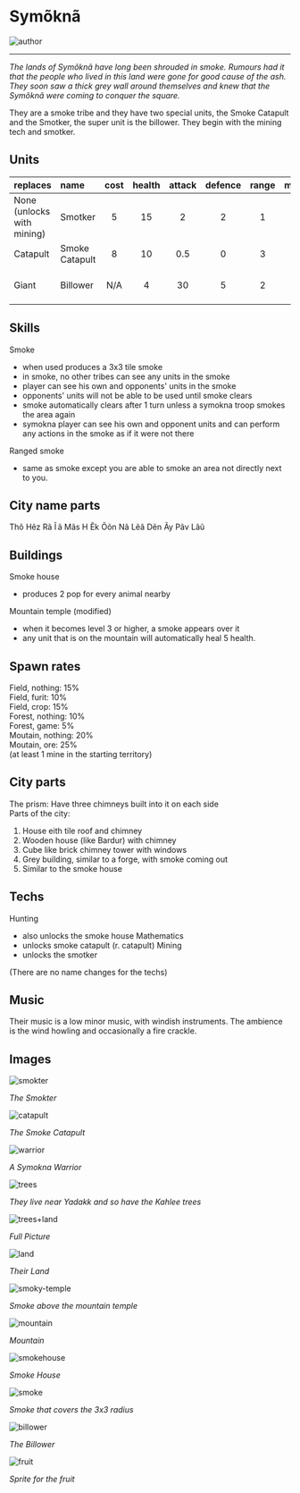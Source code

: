 # Symõknã

![author](https://img.shields.io/badge/author-THomez%233628-%237289DA)

---

*The lands of Symõknã have long been shrouded in smoke. Rumours had it that the people who lived in this land were gone for good cause of the ash. They soon saw a thick grey wall around themselves and knew that the Symõknã were coming to conquer the square.*

They are a smoke tribe and they have two special units, the Smoke Catapult and the Smotker, the super unit is the billower. They begin with the mining tech and smotker.

## Units

| replaces | name | cost | health | attack | defence | range | movement | skills |
|:---------|:-----|:----:|:------:|:------:|:-------:|:-----:|:----:|:-------|
| None (unlocks with mining) | Smotker | 5 | 15 | 2 | 2 | 1 | 2 | Fortify, Smoke, Dash |
| Catapult | Smoke Catapult | 8 | 10 | 0.5 | 0 | 3 | 1 | Ranged smoke |
| Giant | Billower | N/A | 4 | 30 | 5 | 2 | 2 | Ranged Smoke, Dash |

## Skills

Smoke
 - when used produces a 3x3 tile smoke
 - in smoke, no other tribes can see any units in the smoke 
 - player can see his own and opponents' units in the smoke
 - opponents' units will not be able to be used until smoke clears
 - smoke automatically clears after 1 turn unless a symokna troop smokes the area again
 - symokna player can see his own and opponent units and can perform any actions in the smoke as if it were not there

Ranged smoke 
 - same as smoke except you are able to smoke an area not directly next to you.

## City name parts

Thõ Hẽz Rã Ĩ ã Mãs H Ẽk Õõn Nã Lẽã Dẽn Ãy Pãv Lãũ

## Buildings

Smoke house
 - produces 2 pop for every animal nearby
 
Mountain temple (modified) 
 - when it becomes level 3 or higher, a smoke appears over it
 - any unit that is on the mountain will automatically heal 5 health.

## Spawn rates

Field, nothing: 15%  
Field, furit: 10%  
Field, crop: 15%  
Forest, nothing: 10%  
Forest, game: 5%  
Moutain, nothing: 20%  
Moutain, ore: 25%  
(at least 1 mine in the starting territory)

## City parts

The prism: Have three chimneys built into it on each side  
Parts of the city:  
1. House eith tile roof and chimney
2. Wooden house (like Bardur) with chimney
3. Cube like brick chimney tower with windows
4. Grey building, similar to a forge, with smoke coming out
5. Similar to the smoke house

## Techs

Hunting
 - also unlocks the smoke house
Mathematics
 - unlocks smoke catapult (r. catapult)
Mining
 - unlocks the smotker
 
(There are no name changes for the techs)

## Music

Their music is a low minor music, with windish instruments. The ambience is the wind howling and occasionally a fire crackle.

## Images

![smokter](images/symokna0.png)

*The Smokter*

![catapult](images/symokna1.png)

*The Smoke Catapult*

![warrior](images/symokna2.png)

*A Symokna Warrior*

![trees](images/symokna3.png)

*They live near Yadakk and so have the Kahlee trees*

![trees+land](images/symokna4.png)

*Full Picture*

![land](images/symokna5.png)

*Their Land*

![smoky-temple](images/symokna6.png)

*Smoke above the mountain temple*

![mountain](images/symokna7.png)

*Mountain*

![smokehouse](images/symokna8.png)

*Smoke House*

![smoke](images/symokna9.png)

*Smoke that covers the 3x3 radius*

![billower](images/symokna10.png)

*The Billower*

![fruit](images/symokna11.png)

*Sprite for the fruit*

